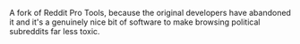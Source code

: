 A fork of Reddit Pro Tools, because the original developers have abandoned it and it's a genuinely nice bit of software to make browsing political subreddits far less toxic.

